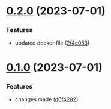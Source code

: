 # [0.2.0](https://github.com/vishuhanda/nginx-app/compare/v0.1.0...v0.2.0) (2023-07-01)


### Features

* updated docker file ([2f4c053](https://github.com/vishuhanda/nginx-app/commit/2f4c0533b355370d9ab40e5b37504d43ba87079d))



# [0.1.0](https://github.com/vishuhanda/nginx-app/compare/d6f4282b1d50bd6575e6b68cc620f86ec72b2def...v0.1.0) (2023-07-01)


### Features

* changes made ([d6f4282](https://github.com/vishuhanda/nginx-app/commit/d6f4282b1d50bd6575e6b68cc620f86ec72b2def))



